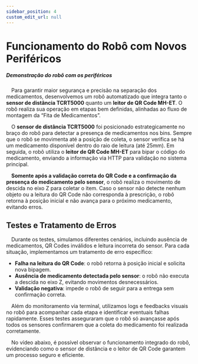 ```yaml
---
sidebar_position: 4
custom_edit_url: null
---
```


# Funcionamento do Robô com Novos Periféricos

##### Demonstração do robô com os periféricos 

&emsp;Para garantir maior segurança e precisão na separação dos medicamentos, desenvolvemos um robô automatizado que integra tanto o **sensor de distância TCRT5000** quanto um **leitor de QR Code MH-ET**. O robô realiza sua operação em etapas bem definidas, alinhadas ao fluxo de montagem da “Fita de Medicamentos”.

&emsp;O **sensor de distância TCRT5000** foi posicionado estrategicamente no braço do robô para detectar a presença de medicamentos nos bins. Sempre que o robô se movimenta até a posição de coleta, o sensor verifica se há um medicamento disponível dentro do raio de leitura (até 25mm). Em seguida, o robô utiliza o **leitor de QR Code MH-ET** para bipar o código do medicamento, enviando a informação via HTTP para validação no sistema principal.

&emsp;**Somente após a validação correta do QR Code e a confirmação da presença do medicamento pelo sensor**, o robô realiza o movimento de descida no eixo Z para coletar o item. Caso o sensor não detecte nenhum objeto ou a leitura do QR Code não corresponda à prescrição, o robô retorna à posição inicial e não avança para o próximo medicamento, evitando erros.

## Testes e Tratamento de Erros
&emsp;Durante os testes, simulamos diferentes cenários, incluindo ausência de medicamentos, QR Codes inválidos e leitura incorreta do sensor. Para cada situação, implementamos um tratamento de erro específico:

- **Falha na leitura do QR Code**: o robô retorna à posição inicial e solicita nova bipagem.
- **Ausência de medicamento detectada pelo sensor**: o robô não executa a descida no eixo Z, evitando movimentos desnecessários.
- **Validação negativa**: impede o robô de seguir para a entrega sem confirmação correta.

&emsp;Além do monitoramento via terminal, utilizamos logs e feedbacks visuais no robô para acompanhar cada etapa e identificar eventuais falhas rapidamente. Esses testes asseguraram que o robô só avançasse após todos os sensores confirmarem que a coleta do medicamento foi realizada corretamente.

&emsp;No vídeo abaixo, é possível observar o funcionamento integrado do robô, evidenciando como o sensor de distância e o leitor de QR Code garantem um processo seguro e eficiente.




